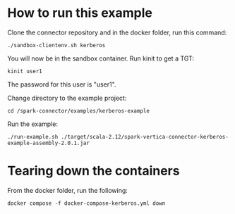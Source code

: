 # How to run this example

Clone the connector repository and in the docker folder, run this command:
```
./sandbox-clientenv.sh kerberos
```

You will now be in the sandbox container. Run kinit to get a TGT:
```
kinit user1
```

The password for this user is "user1".

Change directory to the example project:
```
cd /spark-connector/examples/kerberos-example
```

Run the example:
```
./run-example.sh ./target/scala-2.12/spark-vertica-connector-kerberos-example-assembly-2.0.1.jar
``` 

# Tearing down the containers

From the docker folder, run the following:
```
docker compose -f docker-compose-kerberos.yml down
```